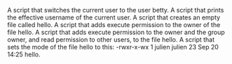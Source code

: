 A script that switches the current user to the user betty.
A script that prints the effective username of the current user.
A script that creates an empty file called hello.
A script that adds execute permission to the owner of the file hello.
A script that adds execute permission to the owner and the group owner, and read permission to other users, to the file hello.
A script that sets the mode of the file hello to this: -rwxr-x-wx 1 julien julien 23 Sep 20 14:25 hello.